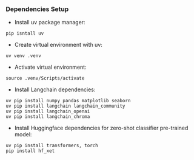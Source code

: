 ### Dependencies Setup
* Install uv package manager:
```{bash}
pip isntall uv
```
* Create virtual environment with uv:
```{bash}
uv venv .venv
```
* Activate virtual environment:
```{bash}
source .venv/Scripts/activate
```
* Install Langchain dependencies:
```{bash}
uv pip install numpy pandas matplotlib seaborn
uv pip install langchain langchain_community
uv pip install langchain_openai
uv pip install langchain_chroma
```

* Install Huggingface dependencies for zero-shot classifier pre-trained model:
```{bash}
uv pip install transformers, torch
pip install hf_xet
```
